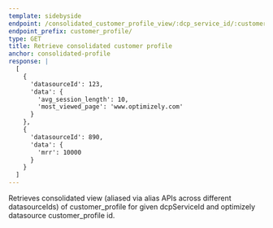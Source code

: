 ```yaml
---
template: sidebyside
endpoint: /consolidated_customer_profile_view/:dcp_service_id/:customer_id
endpoint_prefix: customer_profile/
type: GET
title: Retrieve consolidated customer profile
anchor: consolidated-profile
response: |
  [
    {
      'datasourceId': 123,
      'data': {
        'avg_session_length': 10,
        'most_viewed_page': 'www.optimizely.com'
      }
    },
    {
      'datasourceId': 890,
      'data': {
        'mrr': 10000
      }
    }
  ]
---
```


Retrieves consolidated view (aliased via alias APIs across different datasourceIds) of customer_profile for given dcpServiceId and optimizely datasource customer_profile id.
